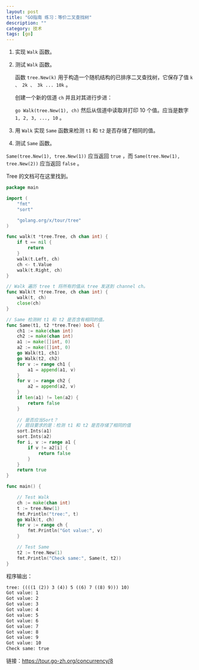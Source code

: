 ```yaml
---
layout: post
title: "GO指南 练习：等价二叉查找树"
description: ""
category: 技术
tags: [go]
---
```


1. 实现 `Walk` 函数。

2. 测试 `Walk` 函数。
    
    函数 `tree.New(k)` 用于构造一个随机结构的已排序二叉查找树，它保存了值 `k 、 2k 、 3k ... 10k` 。
    
    创建一个新的信道 `ch` 并且对其进行步进：
    
    `go Walk(tree.New(1), ch)`
    然后从信道中读取并打印 10 个值。应当是数字 `1, 2, 3, ..., 10` 。

3. 用 `Walk` 实现 `Same` 函数来检测 `t1` 和 `t2` 是否存储了相同的值。

4. 测试 `Same` 函数。

`Same(tree.New(1), tree.New(1))` 应当返回 `true` ，而 `Same(tree.New(1), tree.New(2))` 应当返回 `false` 。

Tree 的文档可在这里找到。

```go
package main

import (
	"fmt"
	"sort"

	"golang.org/x/tour/tree"
)

func walk(t *tree.Tree, ch chan int) {
	if t == nil {
		return
	}
	walk(t.Left, ch)
	ch <- t.Value
	walk(t.Right, ch)
}

// Walk 遍历 tree t 将所有的值从 tree 发送到 channel ch。
func Walk(t *tree.Tree, ch chan int) {
	walk(t, ch)
	close(ch)
}

// Same 检测树 t1 和 t2 是否含有相同的值。
func Same(t1, t2 *tree.Tree) bool {
	ch1 := make(chan int)
	ch2 := make(chan int)
	a1 := make([]int, 0)
	a2 := make([]int, 0)
	go Walk(t1, ch1)
	go Walk(t2, ch2)
	for v := range ch1 {
		a1 = append(a1, v)
	}
	for v := range ch2 {
		a2 = append(a2, v)
	}
	if len(a1) != len(a2) {
		return false
	}
	
	// 是否应当Sort？
	// 题目要求的是：检测 t1 和 t2 是否存储了相同的值
	sort.Ints(a1)
	sort.Ints(a2)
	for i, v := range a1 {
		if v != a2[i] {
			return false
		}
	}
	return true
}

func main() {

	// Test Walk
	ch := make(chan int)
	t := tree.New(1)
	fmt.Println("tree:", t)
	go Walk(t, ch)
	for v := range ch {
		fmt.Println("Got value:", v)
	}

	// Test Same
	t2 := tree.New(1)
	fmt.Println("Check same:", Same(t, t2))
}

```


程序输出：

```txt
tree: ((((1 (2)) 3 (4)) 5 ((6) 7 ((8) 9))) 10)
Got value: 1
Got value: 2
Got value: 3
Got value: 4
Got value: 5
Got value: 6
Got value: 7
Got value: 8
Got value: 9
Got value: 10
Check same: true
```


链接：https://tour.go-zh.org/concurrency/8

